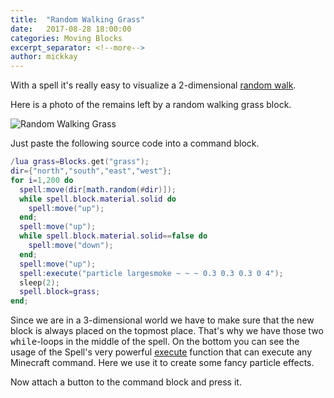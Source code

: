 ```yaml
---
title:  "Random Walking Grass"
date:   2017-08-28 18:00:00
categories: Moving Blocks
excerpt_separator: <!--more-->
author: mickkay
---
```


With a spell it's really easy to visualize a 2-dimensional [random walk](https://en.wikipedia.org/wiki/Random_walk).
<!--more-->

Here is a photo of the remains left by a random walking grass block.

![Random Walking Grass](/images/random-walk-in-dessert.jpg)

Just paste the following source code into a command block.

```lua
/lua grass=Blocks.get("grass");
dir={"north","south","east","west"};
for i=1,200 do
  spell:move(dir[math.random(#dir)]);
  while spell.block.material.solid do
    spell:move("up");
  end;
  spell:move("up");
  while spell.block.material.solid==false do
    spell:move("down");
  end;
  spell:move("up");
  spell:execute("particle largesmoke ~ ~ ~ 0.3 0.3 0.3 0 4");
  sleep(2);
  spell.block=grass;
end;
```

Since we are in a 3-dimensional world we have to make sure that the new
block is always placed on the topmost place.
That's why we have those two <tt>while</tt>-loops in the middle of the spell.
On the bottom you can see the usage of the Spell's very powerful [execute](../../modules/Spell/#execute) function
that can execute any Minecraft command.
Here we use it to create some fancy particle effects.

Now attach a button to the command block and press it.
